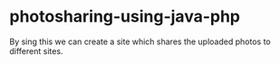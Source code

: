 # photosharing-using-java-php
By sing this we can create a site which shares the uploaded photos to different sites.
